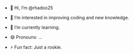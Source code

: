 - 👋 Hi, I’m @rhadoo25
- 👀 I’m interested in improving coding and new knowledge.
- 🌱 I’m currently learning.


- 😄 Pronouns: ...
- ⚡ Fun fact: Just a rookie.

<!---
rhadoo25/rhadoo25 is a ✨ special ✨ repository because its `README.md` (this file) appears on your GitHub profile.
You can click the Preview link to take a look at your changes.
--->
